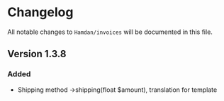 # Changelog

All notable changes to `Hamdan/invoices` will be documented in this file.

## Version 1.3.8

### Added
- Shipping method ->shipping(float $amount), translation for template
